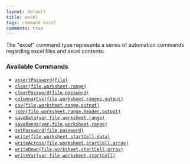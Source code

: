 ```yaml
---
layout: default
title: excel 
tags: command excel
comments: true
---
```



The "excel" command type represents a series of automation commands regarding excel files and excel contents:


### Available Commands
- [`assertPassword(file)`](assertPassword(file))
- [`clear(file,worksheet,range)`](clear(file,worksheet,range))
- [`clearPassword(file,password)`](clearPassword(file,password))
- [`columnarCsv(file,worksheet,ranges,output)`](columnarCsv(file,worksheet,ranges,output))
- [`csv(file,worksheet,range,output)`](csv(file,worksheet,range,output))
- [`json(file,worksheet,range,header,output)`](json(file,worksheet,range,header,output))
- [`saveData(var,file,worksheet,range)`](saveData(var,file,worksheet,range))
- [`saveRange(var,file,worksheet,range)`](saveRange(var,file,worksheet,range))
- [`setPassword(file,password)`](setPassword(file,password))
- [`write(file,worksheet,startCell,data)`](write(file,worksheet,startCell,data))
- [`writeAcross(file,worksheet,startCell,array)`](writeAcross(file,worksheet,startCell,array))
- [`writeDown(file,worksheet,startCell,array)`](writeDown(file,worksheet,startCell,array))
- [`writeVar(var,file,worksheet,startCell)`](writeVar(var,file,worksheet,startCell))